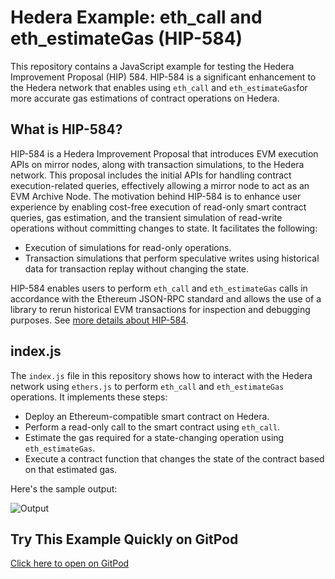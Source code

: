 # Hedera Example: eth_call and eth_estimateGas (HIP-584)

This repository contains a JavaScript example for testing the Hedera Improvement Proposal (HIP) 584. HIP-584 is a significant enhancement to the Hedera network that enables using `eth_call` and `eth_estimateGas`for more accurate gas estimations of contract operations on Hedera.

## What is HIP-584?

HIP-584 is a Hedera Improvement Proposal that introduces EVM execution APIs on mirror nodes, along with transaction simulations, to the Hedera network. This proposal includes the initial APIs for handling contract execution-related queries, effectively allowing a mirror node to act as an EVM Archive Node. The motivation behind HIP-584 is to enhance user experience by enabling cost-free execution of read-only smart contract queries, gas estimation, and the transient simulation of read-write operations without committing changes to state. It facilitates the following:
- Execution of simulations for read-only operations.
- Transaction simulations that perform speculative writes using historical data for transaction replay without changing the state.

HIP-584 enables users to perform `eth_call` and `eth_estimateGas` calls in accordance with the Ethereum JSON-RPC standard and allows the use of a library to rerun historical EVM transactions for inspection and debugging purposes.
See [more details about HIP-584](https://hips.hedera.com/hip/hip-584). 

## index.js

The `index.js` file in this repository shows how to interact with the Hedera network using `ethers.js` to perform `eth_call` and `eth_estimateGas` operations. It implements these steps:

- Deploy an Ethereum-compatible smart contract on Hedera.
- Perform a read-only call to the smart contract using `eth_call`.
- Estimate the gas required for a state-changing operation using `eth_estimateGas`.
- Execute a contract function that changes the state of the contract based on that estimated gas.

Here's the sample output:

![Output](https://github.com/ed-marquez/hedera-example-eth-call-estimategas-hip584/assets/72571340/8bb72dfb-7a53-464e-a13c-8b4cae52c66d)


## Try This Example Quickly on GitPod

[Click here to open on GitPod](https://gitpod.io/#https://github.com/ed-marquez/hedera-example-eth-call-estimategas-hip584)
